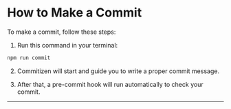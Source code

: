 # How to Make a Commit

To make a commit, follow these steps:

1. Run this command in your terminal:

```bash
npm run commit
```

2. Commitizen will start and guide you to write a proper commit message.

3. After that, a pre-commit hook will run automatically to check your commit.

---
